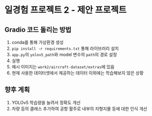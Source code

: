 # 일경험 프로젝트 2 - 제안 프로젝트

## Gradio 코드 돌리는 방법
1. conda를 통해 가상환경 생성
2. `pip install -r requirements.txt` 통해 라이브러리 설치
3. `app.py`의 `yolov5_path`와 model 변수의 `path`의 경로 설정
4. 실행
5. 예시 이미지는 `work2/aircraft-dataset/extras`에 있음
6. 현재 사용한 데이터셋에서 제공하는 데이터 이외에는 학습해보지 않은 상황

## 향후 계획
1. YOLOv5 학습량을 늘려서 정확도 개선
2. 차량 등의 클래스 추가하여 공항 활주로 내부의 지형지물 등에 대한 인식 개선